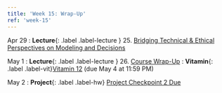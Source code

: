 ```yaml
---
title: 'Week 15: Wrap-Up'
ref: 'week-15'
---
```


Apr 29
: **Lecture**{: .label .label-lecture } 25. [Bridging Technical & Ethical Perspectives on Modeling and Decisions](lecture/lec25)

May 1
: **Lecture**{: .label .label-lecture } 26. [Course Wrap-Up](lecture/lec26)
: **Vitamin**{: .label .label-vit}[Vitamin 12](https://www.gradescope.com/courses/959999/assignments/6178593) (due May 4 at 11:59 PM)

May 2
: **Project**{: .label .label-hw} [Project Checkpoint 2 Due](https://drive.google.com/file/d/1btr_5w1kp-1OHR0nmX4DzXO-EGXOUbYP/view)
